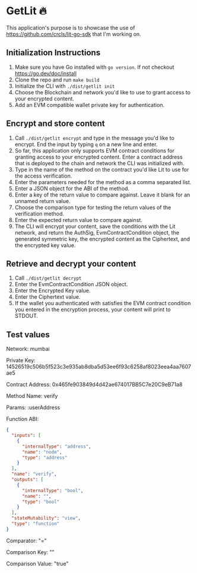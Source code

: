 # GetLit 🔥

This application's purpose is to showcase the use of
https://github.com/crcls/lit-go-sdk that I'm working on.

## Initialization Instructions

1. Make sure you have Go installed with `go version`. If not checkout https://go.dev/doc/install
2. Clone the repo and run `make build`
3. Initialize the CLI with `./dist/getlit init`
4. Choose the Blockchain and network you'd like to use to grant access to
   your encrypted content.
5. Add an EVM compatible wallet private key for
   authentication.

## Encrypt and store content
1. Call `./dist/getlit encrypt` and type in the message you'd like to
   encrypt. End the input by typing `q` on a new line and enter.
2. So far, this application only supports EVM contract conditions for
   granting access to your encrypted content. Enter a contract address
   that is deployed to the chain and network the CLI was initialized
   with.
3. Type in the name of the method on the contract you'd like Lit to use
   for the access verification.
4. Enter the parameters needed for the method as a comma separated list.
5. Enter a JSON object for the ABI of the method.
6. Enter a key of the return value to compare against. Leave it blank
   for an unnamed return value.
7. Choose the comparison type for testing the return values of the
   verification method.
8. Enter the expected return value to compare against.
6. The CLI will encrypt your content, save the conditions with the Lit
   network, and return the AuthSig, EvmContractCondition object, the
   generated symmetric key, the encrypted content as the Ciphertext, and
   the encrypted key value.

## Retrieve and decrypt your content
1. Call `./dist/getlit decrypt`
2. Enter the EvmContractCondition JSON object.
3. Enter the Encrypted Key value.
4. Enter the Ciphertext value.
5. If the wallet you authenticated with satisfies the EVM contract
   condition you entered in the encryption process, your content will
   print to STDOUT.

## Test values

Network: mumbai

Private Key: 14526519c506b5f523c3e935ab8dba5d53ee6f93c6258af8023eea4aa7607ae5

Contract Address: 0x465fe903849d4d42ae674017BB5C7e20C9eB71a8

Method Name: verify

Params: :userAddress

Function ABI:
```json
{
  "inputs": [
    {
      "internalType": "address",
      "name": "node",
      "type": "address"
    }
  ],
  "name": "verify",
  "outputs": [
    {
      "internalType": "bool",
      "name": "",
      "type": "bool"
    }
  ],
  "stateMutability": "view",
  "type": "function"
}
```

Comparator: "="

Comparison Key: ""

Comparison Value: "true"

